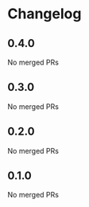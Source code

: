 # Changelog

<!-- <START NEW CHANGELOG ENTRY> -->

## 0.4.0

No merged PRs

<!-- <END NEW CHANGELOG ENTRY> -->

## 0.3.0

No merged PRs

## 0.2.0

No merged PRs

## 0.1.0

No merged PRs
